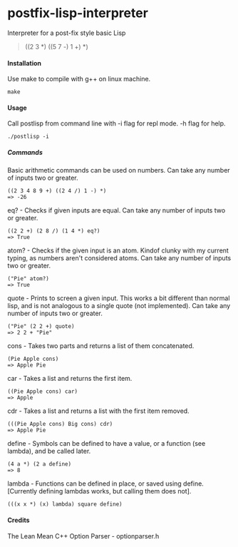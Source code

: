 # postfix-lisp-interpreter
Interpreter for a post-fix style basic Lisp

> ((2 3 *) ((5 7 -) 1 +) *)


#### Installation
Use make to compile with g++ on linux machine.
```
make
```
#### Usage
Call postlisp from command line with -i flag for repl mode. -h flag for help.
```
./postlisp -i
```

##### Commands
Basic arithmetic commands can be used on numbers. Can take any number of inputs two or greater.
```
((2 3 4 8 9 +) ((2 4 /) 1 -) *)
=> -26
```

eq? - Checks if given inputs are equal. Can take any number of inputs two or greater.
```
((2 2 +) (2 8 /) (1 4 *) eq?)
=> True
```

atom? - Checks if the given input is an atom. Kindof clunky with my current typing, as numbers aren't considered atoms. Can take any number of inputs two or greater.
```
("Pie" atom?)
=> True
```

quote - Prints to screen a given input. This works a bit different than normal lisp, and is not analogous to a single quote (not implemented). Can take any number of inputs two or greater.
```
("Pie" (2 2 +) quote)
=> 2 2 + "Pie" 
```

cons - Takes two parts and returns a list of them concatenated.
```
(Pie Apple cons)
=> Apple Pie
```

car - Takes a list and returns the first item.
```
((Pie Apple cons) car)
=> Apple
```

cdr - Takes a list and returns a list with the first item removed.
```
(((Pie Apple cons) Big cons) cdr)
=> Apple Pie
```

define - Symbols can be defined to have a value, or a function (see lambda), and be called later.
```
(4 a *) (2 a define)
=> 8
```

lambda - Functions can be defined in place, or saved using define. [Currently defining lambdas works, but calling them does not].
```
(((x x *) (x) lambda) square define)
```

#### Credits
The Lean Mean C++ Option Parser - optionparser.h